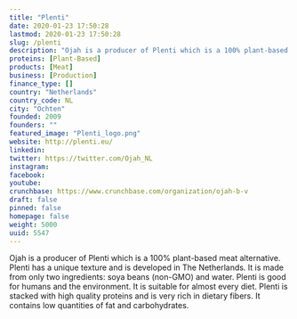 ```yaml
---
title: "Plenti"
date: 2020-01-23 17:50:28
lastmod: 2020-01-23 17:50:28
slug: /plenti
description: "Ojah is a producer of Plenti which is a 100% plant-based meat alternative. Plenti has a unique texture and is developed in The Netherlands. It is made from only two ingredients: soya beans (non-GMO) and water. Plenti is good for humans and the environment. It is suitable for almost every diet. Plenti is stacked with high quality proteins and is very rich in dietary fibers. It contains low quantities of fat and carbohydrates."
proteins: [Plant-Based]
products: [Meat]
business: [Production]
finance_type: []
country: "Netherlands"
country_code: NL
city: "Ochten"
founded: 2009
founders: ""
featured_image: "Plenti_logo.png"
website: http://plenti.eu/
linkedin: 
twitter: https://twitter.com/Ojah_NL
instagram: 
facebook: 
youtube: 
crunchbase: https://www.crunchbase.com/organization/ojah-b-v
draft: false
pinned: false
homepage: false
weight: 5000
uuid: 5547
---
```

Ojah is a producer of Plenti which is a 100% plant-based meat alternative. Plenti has a unique texture and is developed in The Netherlands. It is made from only two ingredients: soya beans (non-GMO) and water. Plenti is good for humans and the environment. It is suitable for almost every diet. Plenti is stacked with high quality proteins and is very rich in dietary fibers. It contains low quantities of fat and carbohydrates.
